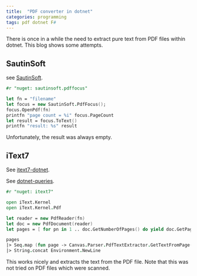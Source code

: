 ```yaml
---
title:  "PDF converter in dotnet"
categories: programming
tags: pdf dotnet F# 
---
```


There is once in a while the need to extract pure text from PDF files within dotnet. This blog shows some attempts.

## SautinSoft

see [SautinSoft](https://sautinsoft.com/products/pdf-focus/examples/convert-pdf-file-to-text-file-csharp-vb-net.php).

~~~fsharp
#r "nuget: sautinsoft.pdffocus"

let fn = "filename"
let focus = new SautinSoft.PdfFocus();
focus.OpenPdf(fn)
printfn "page count = %i" focus.PageCount
let result = focus.ToText()
printfn "result: %s" result
~~~

Unfortunately, the result was always empty.

## iText7

See [itext7-dotnet](https://github.com/itext/itext7-dotnet).

See [dotnet-queries](http://dotnetqueries.com/Article/239/Extracting-text-from-pdf-using-iText7-c).

~~~fsharp
#r "nuget: itext7"

open iText.Kernel
open iText.Kernel.Pdf

let reader = new PdfReader(fn)
let doc = new PdfDocument(reader)
let pages = [ for pn in 1 .. doc.GetNumberOfPages() do yield doc.GetPage(pn) ]

pages 
|> Seq.map (fun page -> Canvas.Parser.PdfTextExtractor.GetTextFromPage(page))
|> String.concat Environment.NewLine

~~~

This works nicely and extracts the text from the PDF file. Note that this was not tried on PDF files which were scanned.
